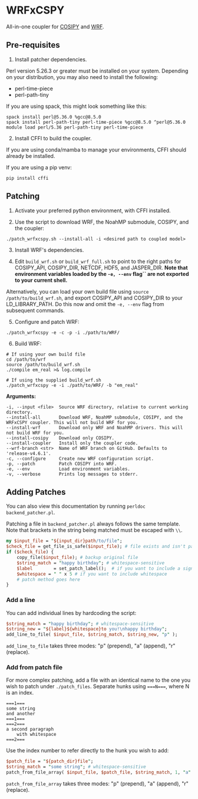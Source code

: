 # WRFxCSPY

All-in-one coupler for [COSIPY](https://cosipy.readthedocs.io) and [WRF](https://github.com/wrf-model/WRF).

## Pre-requisites

1. Install patcher dependencies.

Perl version 5.26.3 or greater must be installed on your system.
Depending on your distribution, you may also need to install the following:

* perl-time-piece
* perl-path-tiny

If you are using spack, this might look something like this:

```console
spack install perl@5.36.0 %gcc@8.5.0
spack install perl-path-tiny perl-time-piece %gcc@8.5.0 ^perl@5.36.0
module load perl/5.36 perl-path-tiny perl-time-piece
```

2. Install CFFI to build the coupler.

If you are using conda/mamba to manage your environments, CFFI should already be installed.

If you are using a pip venv:
```console
pip install cffi
```

## Patching

1. Activate your preferred python environment, with CFFI installed.

2. Use the script to download WRF, the NoahMP submodule, COSIPY, and the coupler:
```console
./patch_wrfxcspy.sh --install-all -i <desired path to coupled model>
```

3. Install WRF's dependencies.

4. Edit ``build_wrf.sh`` or ``build_wrf_full.sh`` to point to the right paths for COSIPY_API, COSIPY_DIR, NETCDF, HDF5, and JASPER_DIR.
**Note that environment variables loaded by the ``-e, --env`` flag`` are not exported to your current shell.**

Alternatively, you can load your own build file using ``source /path/to/build_wrf.sh``, and export COSIPY_API and COSIPY_DIR to your LD_LIBRARY_PATH.
Do this now and omit the ``-e, --env`` flag from subsequent commands.

5. Configure and patch WRF:
```console
./patch_wrfxcspy -e -c -p -i ./path/to/WRF/
```

6. Build WRF: 

```console
# If using your own build file
cd /path/to/wrf
source /path/to/build_wrf.sh
./compile em_real >& log.compile

# If using the supplied build_wrf.sh
./patch_wrfxcspy -e -i ./path/to/WRF/ -b "em_real"
```

**Arguments:**

```properties
-i, --input <file>  Source WRF directory, relative to current working directory.
--install-all       Download WRF, NoahMP submodule, COSIPY, and the WRFxCSPY coupler. This will not build WRF for you.
--install-wrf       Download only WRF and NoahMP drivers. This will not build WRF for you.
--install-cosipy    Download only COSIPY.
--install-coupler   Install only the coupler code.
--wrf-branch <str>  Name of WRF branch on GitHub. Defaults to 'release-v4.6.1'.
-c, --configure     Create new WRF configuration script.
-p, --patch         Patch COSIPY into WRF.
-e, --env           Load environment variables.
-v, --verbose       Prints log messages to stderr.
```

## Adding Patches

You can also view this documentation by running ``perldoc backend_patcher.pl``.

Patching a file in ``backend_patcher.pl`` always follows the same template.
Note that brackets in the string being matched must be escaped with ``\\``.

```perl
my $input_file = "${input_dir}path/to/file";
$check_file = get_file_is_safe($input_file); # file exists and isn't patched
if ($check_file) {
    copy_file($input_file); # backup original file
    $string_match = "happy birthday"; # whitespace-sensitive
    $label        = set_patch_label();  # if you want to include a signature
    $whitespace = " " x 5 # if you want to include whitespace
    # patch method goes here
}
```

### Add a line

You can add individual lines by hardcoding the script:

```perl
$string_match = "happy birthday"; # whitespace-sensitive
$string_new = "${label}${whitespace}to you!\nhappy birthday";
add_line_to_file( $input_file, $string_match, $string_new, "p" );
```
``add_line_to_file`` takes three modes: "p" (prepend), "a" (append), "r" (replace).

### Add from patch file

For more complex patching, add a file with an identical name to the one you wish to patch under ``./patch_files``.
Separate hunks using ``===N===``, where N is an index.

```
===1===
some string
and another
===1===
===2===
a second paragraph
    with whitespace
===2===
```

Use the index number to refer directly to the hunk you wish to add:

```perl
$patch_file = "${patch_dir}file";
$string_match = "some string"; # whitespace-sensitive
patch_from_file_array( $input_file, $patch_file, $string_match, 1, "a" );
```

``patch_from_file_array`` takes three modes: "p" (prepend), "a" (append), "r" (replace).
